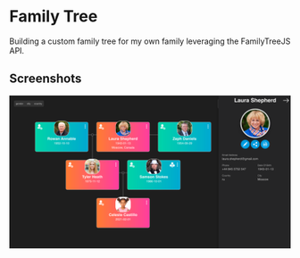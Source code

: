 # Family Tree

Building a custom family tree for my own family leveraging the FamilyTreeJS API.

## Screenshots

![App Screenshot](https://github.com/VinceEmond/family-tree/blob/main/public/preview.png?raw=true)

